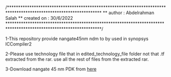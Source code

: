 /******************************************************************************************************************
** author      : Abdelrahman Salah
** created on  : 30/6/2022
******************************************************************************************************************/

1-This repository provide nangate45nm ndm to by used in synopsys ICCompiler2 

2-Please use technology file that in edited_technology_file folder not that .tf extracted from the rar.
use all the rest of files from the extracted rar.

3-Download nangate 45 nm PDK from [here](https://drive.google.com/drive/folders/1hM1s588wqMqogBImWu5J745SYXSgLuuC?usp=sharing)
